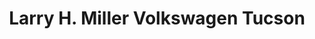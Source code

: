 ---
title: "Larry H. Miller Volkswagen Tucson"
url: /tucson/larry-h-miller-volkswagen-tucson/
shop: Autohaus
---